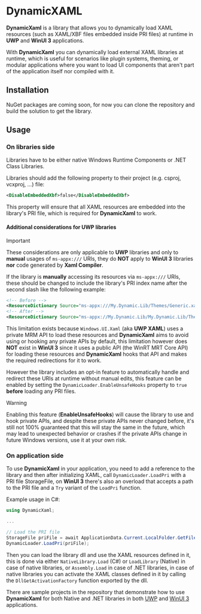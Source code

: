 # DynamicXAML

**DynamicXaml** is a library that allows you to dynamically load XAML resources (such as XAML/XBF files embedded inside PRI files) at runtime in **UWP** and **WinUI 3** applications.

With **DynamicXaml** you can dynamically load external XAML libraries at runtime, which is useful for scenarios like plugin systems, theming, or modular applications where you want to load UI components that aren't part of the application itself nor compiled with it.

## Installation

NuGet packages are coming soon, for now you can clone the repository and build the solution to get the library.

## Usage

### On libraries side

Libraries have to be either native Windows Runtime Components or .NET Class Libraries.

Libraries should add the following property to their project (e.g. csproj, vcxproj, ...) file:
```xml
<DisableEmbeddedXbf>false</DisableEmbeddedXbf>
```

This property will ensure that all XAML resources are embedded into the library's PRI file, which is required for **DynamicXaml** to work.

#### Additional considerations for UWP libraries

> [!IMPORTANT]  
> These considerations are only applicable to **UWP** libraries and only to **manual** usages of `ms-appx:///` URIs, they do **NOT** apply to **WinUI 3** libraries **nor** code generated by **Xaml Compiler**.

If the library is **manually** accessing its resources via `ms-appx:///` URIs, these should be changed to include the library's PRI index name after the second slash like the following example:
```xml
<!-- Before -->
<ResourceDictionary Source="ms-appx:///My.Dynamic.Lib/Themes/Generic.xaml" />
<!-- After -->
<ResourceDictionary Source="ms-appx://My.Dynamic.Lib/My.Dynamic.Lib/Themes/Generic.xaml" />
```

This limitation exists because `Windows.UI.Xaml` (aka **UWP XAML**) uses a private MRM API to load these resources and **DynamicXaml** aims to avoid using or hooking any private APIs by default, this limitation however does **NOT** exist in **WinUI 3** since it uses a public API (the WinRT MRT Core API) for loading these resources and **DynamicXaml** hooks that API and makes the required redirections for it to work.

However the library includes an opt-in feature to automatically handle and redirect these URIs at runtime without manual edits, this feature can be enabled by setting the `DynamicLoader.EnableUnsafeHooks` property to `true` **before** loading any PRI files.

> [!WARNING]
> Enabling this feature (**EnableUnsafeHooks**) will cause the library to use and hook private APIs, and despite these private APIs never changed before, it's still not 100% guaranteed that this will stay the same in the future, which may lead to unexpected behavior or crashes if the private APIs change in future Windows versions, use it at your own risk.

### On application side

To use **DynamicXaml** in your application, you need to add a reference to the library and then after initializing XAML, call `DynamicLoader.LoadPri` with a PRI file StorageFile, on **WinUI 3** there's also an overload that accepts a path to the PRI file and a `Try` variant of the `LoadPri` function.

Example usage in C#:
```csharp
using DynamicXaml;

...

// Load the PRI file
StorageFile priFile = await ApplicationData.Current.LocalFolder.GetFileAsync("My.Dynamic.Lib.pri");
DynamicLoader.LoadPri(priFile);
```

Then you can load the library dll and use the XAML resources defined in it, this is done via either `NativeLibrary.Load` (C#) or `LoadLibrary` (Native) in case of native libraries, or `Assembly.Load` in case of .NET libraries, in case of native libraries you can activate the XAML classes defined in it by calling the `DllGetActivationFactory` function exported by the dll.

There are sample projects in the repository that demonstrate how to use **DynamicXaml** for both Native and .NET libraries in both [UWP](https://github.com/ahmed605/DynamicXAML/tree/master/DynamicXaml.UWP.Sample) and [WinUI 3](https://github.com/ahmed605/DynamicXAML/tree/master/DynamicXaml.WinUI.Sample) applications.